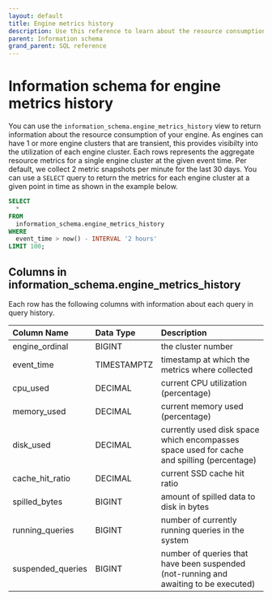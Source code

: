 ```yaml
---
layout: default
title: Engine metrics history
description: Use this reference to learn about the resource consumption of your engine
parent: Information schema
grand_parent: SQL reference
---
```


# Information schema for engine metrics history

You can use the `information_schema.engine_metrics_history` view to return information about the resource consumption of your engine. As engines can have 1 or more engine clusters that are transient, this provides visibilty into the utilization of each engine cluster. Each rows represents the aggregate resource metrics for a single engine cluster at the given event time. Per default, we collect 2 metric snapshots per minute for the last 30 days. You can use a `SELECT` query to return the metrics for each engine cluster at a given point in time as shown in the example below.

```sql
SELECT
  *
FROM
  information_schema.engine_metrics_history
WHERE
  event_time > now() - INTERVAL '2 hours'
LIMIT 100;
```

## Columns in information_schema.engine_metrics_history

Each row has the following columns with information about each query in query history.

| Column Name       | Data Type   | Description                                                                                |
|:------------------|:------------|:-------------------------------------------------------------------------------------------|
| engine_ordinal    | BIGINT      | the cluster number
| event_time        | TIMESTAMPTZ | timestamp at which the metrics where collected                                             |
| cpu_used          | DECIMAL     | current CPU utilization (percentage)                                                       |
| memory_used       | DECIMAL     | current memory used (percentage)                                                           |
| disk_used         | DECIMAL     | currently used disk space which encompasses space used for cache and spilling (percentage) |
| cache_hit_ratio   | DECIMAL     | current SSD cache hit ratio                                                                |
| spilled_bytes     | BIGINT      | amount of spilled data to disk in bytes                                                    |
| running_queries   | BIGINT      | number of currently running queries in the system                                          |
| suspended_queries | BIGINT      | number of queries that have been suspended (not-running and awaiting to be executed)       |
